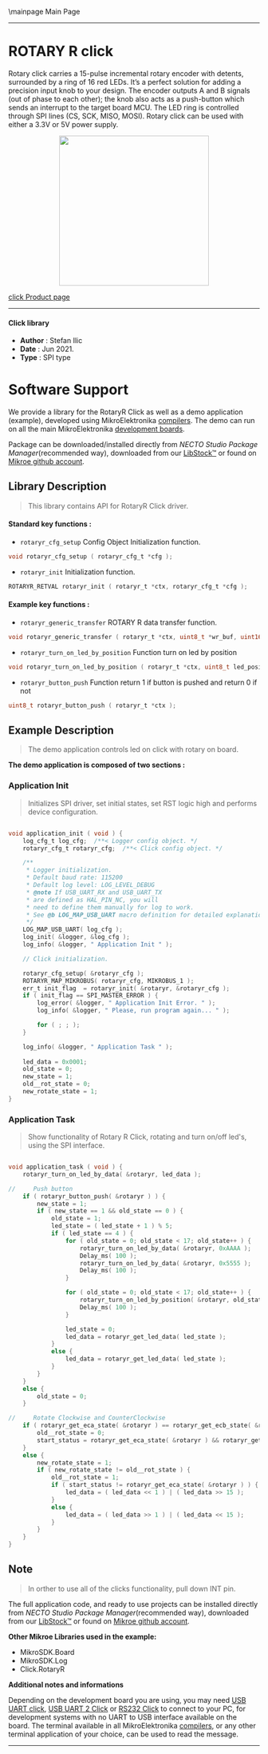 \mainpage Main Page

---
# ROTARY R click

Rotary click carries a 15-pulse incremental rotary encoder with detents, surrounded by a ring of 16 red LEDs. It’s a perfect solution for adding a precision input knob to your design. The encoder outputs A and B signals (out of phase to each other); the knob also acts as a push-button which sends an interrupt to the target board MCU. The LED ring is controlled through SPI lines (CS, SCK, MISO, MOSI). Rotary click can be used with either a 3.3V or 5V power supply.

<p align="center">
  <img src="https://download.mikroe.com/images/click_for_ide/rotaryr_click.png" height=300px>
</p>

[click Product page](https://www.mikroe.com/rotary-r-click)

---


#### Click library

- **Author**        : Stefan Ilic
- **Date**          : Jun 2021.
- **Type**          : SPI type


# Software Support

We provide a library for the RotaryR Click
as well as a demo application (example), developed using MikroElektronika
[compilers](https://www.mikroe.com/necto-studio).
The demo can run on all the main MikroElektronika [development boards](https://www.mikroe.com/development-boards).

Package can be downloaded/installed directly from *NECTO Studio Package Manager*(recommended way), downloaded from our [LibStock&trade;](https://libstock.mikroe.com) or found on [Mikroe github account](https://github.com/MikroElektronika/mikrosdk_click_v2/tree/master/clicks).

## Library Description

> This library contains API for RotaryR Click driver.

#### Standard key functions :

- `rotaryr_cfg_setup` Config Object Initialization function.
```c
void rotaryr_cfg_setup ( rotaryr_cfg_t *cfg );
```

- `rotaryr_init` Initialization function.
```c
ROTARYR_RETVAL rotaryr_init ( rotaryr_t *ctx, rotaryr_cfg_t *cfg );
```

#### Example key functions :

- `rotaryr_generic_transfer` ROTARY R data transfer function.
```c
void rotaryr_generic_transfer ( rotaryr_t *ctx, uint8_t *wr_buf, uint16_t wr_len, uint8_t *rd_buf, uint16_t rd_len );
```

- `rotaryr_turn_on_led_by_position` Function turn on led by position
```c
void rotaryr_turn_on_led_by_position ( rotaryr_t *ctx, uint8_t led_position );
```

- `rotaryr_button_push` Function return 1 if button is pushed and return 0 if not
```c
uint8_t rotaryr_button_push ( rotaryr_t *ctx );
```

## Example Description

> The demo application controls led on click with rotary on board.

**The demo application is composed of two sections :**

### Application Init

> Initializes SPI driver, set initial states, set RST logic high and performs device configuration.

```c

void application_init ( void ) {
    log_cfg_t log_cfg;  /**< Logger config object. */
    rotaryr_cfg_t rotaryr_cfg;  /**< Click config object. */

    /** 
     * Logger initialization.
     * Default baud rate: 115200
     * Default log level: LOG_LEVEL_DEBUG
     * @note If USB_UART_RX and USB_UART_TX 
     * are defined as HAL_PIN_NC, you will 
     * need to define them manually for log to work. 
     * See @b LOG_MAP_USB_UART macro definition for detailed explanation.
     */
    LOG_MAP_USB_UART( log_cfg );
    log_init( &logger, &log_cfg );
    log_info( &logger, " Application Init " );

    // Click initialization.

    rotaryr_cfg_setup( &rotaryr_cfg );
    ROTARYR_MAP_MIKROBUS( rotaryr_cfg, MIKROBUS_1 );
    err_t init_flag  = rotaryr_init( &rotaryr, &rotaryr_cfg );
    if ( init_flag == SPI_MASTER_ERROR ) {
        log_error( &logger, " Application Init Error. " );
        log_info( &logger, " Please, run program again... " );

        for ( ; ; );
    }

    log_info( &logger, " Application Task " );
    
    led_data = 0x0001;
    old_state = 0;
    new_state = 1;
    old__rot_state = 0;
    new_rotate_state = 1;
}

```

### Application Task

> Show functionality of Rotary R Click, rotating and turn on/off led's, using the SPI interface.

```c

void application_task ( void ) {
    rotaryr_turn_on_led_by_data( &rotaryr, led_data );

//     Push button
    if ( rotaryr_button_push( &rotaryr ) ) {
        new_state = 1;
        if ( new_state == 1 && old_state == 0 ) {
            old_state = 1;
            led_state = ( led_state + 1 ) % 5;
            if ( led_state == 4 ) {
                for ( old_state = 0; old_state < 17; old_state++ ) {
                    rotaryr_turn_on_led_by_data( &rotaryr, 0xAAAA );
                    Delay_ms( 100 );
                    rotaryr_turn_on_led_by_data( &rotaryr, 0x5555 );
                    Delay_ms( 100 );
                }

                for ( old_state = 0; old_state < 17; old_state++ ) {
                    rotaryr_turn_on_led_by_position( &rotaryr, old_state );
                    Delay_ms( 100 );
                }

                led_state = 0;
                led_data = rotaryr_get_led_data( led_state );
            }
            else {
                led_data = rotaryr_get_led_data( led_state );
            }
        }
    }
    else {
        old_state = 0;
    }

//     Rotate Clockwise and CounterClockwise
    if ( rotaryr_get_eca_state( &rotaryr ) == rotaryr_get_ecb_state( &rotaryr ) ) {
        old__rot_state = 0;
        start_status = rotaryr_get_eca_state( &rotaryr ) && rotaryr_get_ecb_state( &rotaryr );
    }
    else {
        new_rotate_state = 1;
        if ( new_rotate_state != old__rot_state ) {
            old__rot_state = 1;
            if ( start_status != rotaryr_get_eca_state( &rotaryr ) ) {
                led_data = ( led_data << 1 ) | ( led_data >> 15 );
            }
            else {
                led_data = ( led_data >> 1 ) | ( led_data << 15 );
            }
        }
    }
}

```

## Note

> In orther to use all of the clicks functionality, pull down INT pin.

The full application code, and ready to use projects can be installed directly from *NECTO Studio Package Manager*(recommended way), downloaded from our [LibStock&trade;](https://libstock.mikroe.com) or found on [Mikroe github account](https://github.com/MikroElektronika/mikrosdk_click_v2/tree/master/clicks).

**Other Mikroe Libraries used in the example:**

- MikroSDK.Board
- MikroSDK.Log
- Click.RotaryR

**Additional notes and informations**

Depending on the development board you are using, you may need
[USB UART click](http://shop.mikroe.com/usb-uart-click),
[USB UART 2 Click](http://shop.mikroe.com/usb-uart-2-click) or
[RS232 Click](http://shop.mikroe.com/rs232-click) to connect to your PC, for
development systems with no UART to USB interface available on the board. The
terminal available in all MikroElektronika
[compilers](http://shop.mikroe.com/compilers), or any other terminal application
of your choice, can be used to read the message.

---
